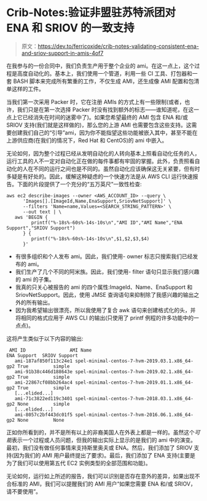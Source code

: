 # Crib-Notes:验证非盟驻苏特派团对 ENA 和 SRIOV 的一致支持

> 原文：<https://dev.to/ferricoxide/crib-notes-validating-consistent-ena-and-sriov-support-in-amis-4of7>

在我参与的一份合同中，我们负责生产用于整个企业的 ami。在这一点上，这个过程是高度自动化的。基本上，我们使用一个管道，利用一些 CI 工具、打包器和一套 BASH 脚本来完成所有繁重的工作，不仅生成 AMI，还生成像 AMI 配置和包清单这样的工件。

当我们第一次采用 Packer 时，它在注册 AMIs 的方式上有一些限制(或者，也许，我们只是在第一次选择 Packer 时没有找到额外的标志——谁知道呢，在这一点上它已经消失在时间的迷雾中了)。如果您希望最终的 AMI 包含 ENA 和/或 SRIOV 支持(我们就是这样做的)，那么您的上游 AMI 也需要包含这些支持。这需要创建我们自己的“引导”ami，因为你不能指望这些功能被嵌入其中，甚至不能在上游供应商(在我们的情况下，Red Hat 和 CentOS)的 ami 中嵌入。

无论如何，因为整个过程已经从发明自动化的人转向基本上照看自动化任务的人，运行工具的人不一定对自动化正在做的每件事都有牢固的掌握。此外，负责照看自动化的人在不同的运行之间也是不同的。虽然自动化应该确保这无关紧要，但有时多疑是有好处的。因此，缓解这种疑虑的一个快速方法是从 AWS CLI 运行快速报告。下面的片段提供了一个充分的“五万英尺”一致性检查:

```
aws ec2 describe-images --owner <AWS_ACCOUNT_ID> --query \
      'Images[].[ImageId,Name,EnaSupport,SriovNetSupport]' \
      --filters 'Name=name,Values=<SEARCH_STRING_PATTERN>' \
      --out text | \
   aws 'BEGIN {
         printf("%-18s%-60s%-14s-10s\n","AMI ID","AMI Name","ENA Support","SRIOV Support")
      } {
         printf("%-18s%-60s%-14s-10s\n",$1,$2,$3,$4)
      }' 
```

*   有很多组织和个人发布 ami。因此，我们使用- owner 标志只搜索我们已经发布的 ami。
*   我们生产了几个不同的阿米族。因此，我们使用- filter 语句只显示我们感兴趣的 ami 的子集。
*   我真的只关心被报告的 ami 的四个属性:ImageId、Name、EnaSupport 和 SriovNetSupport。因此，使用 JMSE 查询语句来抑制除了我感兴趣的输出之外的所有输出。
*   因为我希望输出很漂亮，所以我使用了复合 awk 语句来创建格式化的头，并将相同的格式应用于 AWS CLI 的输出(只使用了 printf 例程的许多功能中的一点点)。

这将产生类似于以下内容的输出:

```
 AMI ID                AMI Name                                       ENA Support  SRIOV Support
   ami-187af850f113c24e1 spel-minimal-centos-7-hvm-2019.03.1.x86_64-gp2 True         simple
   ami-91b38c446d188643e spel-minimal-centos-7-hvm-2019.02.1.x86_64-gp2 True         simple
   ami-22867cf08bb264ac4 spel-minimal-centos-7-hvm-2019.01.1.x86_64-gp2 True         simple
   [...elided...]
   ami-71c3822ed119c3401 spel-minimal-centos-7-hvm-2018.03.1.x86_64-gp2 None         simple
   [...elided...]
   ami-8057c2bf443dc01f5 spel-minimal-centos-7-hvm-2016.06.1.x86_64-gp2 None         None 
```

正如你所看到的，并不是所有以上的非裔美国人在外表上都是一样的。虽然这个*可能*表示一个过程或人员问题，但我的输出实际上显示的是我们的 ami 中的演变。最初，我们没有做任何事情来支持斯里奥夫或 ENA。然后，我们添加了 SRIOV 支持(因为我们的 AMI 用户最终提出了要求)。最后，我们添加了 ENA 支持(主要是为了我们可以使用第五代 EC2 实例类型的全部范围和功能)。

无论如何，运行如上所述的报告，我们可以识别是否存在意外的差异，如果出现不合标准的 AMI，我们可以提醒我们的 AMI 用户“如果您需要 ENA 和/或 SRIOV，请不要使用”。